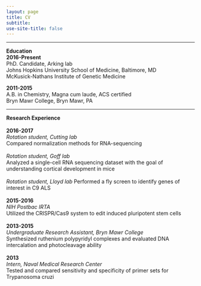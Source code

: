 ```yaml
---
layout: page
title: CV
subtitle: 
use-site-title: false
---
```

------------------------------
**Education**    
__**2016-Present**__  
PhD. Candidate, Arking lab   
Johns Hopkins University School of Medicine, Baltimore, MD  
McKusick-Nathans Institute of Genetic Medicine  

__**2011-2015**__  
A.B. in Chemistry, Magna cum laude, ACS certified  
Bryn Mawr College, Bryn Mawr, PA

***
**Research Experience**  
<br>
__**2016-2017**__  
*Rotation student, Cutting lab*
<br>
Compared normalization methods for RNA-sequencing
<br>
<br>
*Rotation student, Goff lab*
<br>
Analyzed a single-cell RNA sequencing dataset with the goal of understanding cortical development in mice
<br>
<br>
*Rotation student, Lloyd lab*
Performed a fly screen to identify genes of interest in C9 ALS
<br>
<br>
__**2015-2016**__  
*NIH Postbac IRTA* 
<br>
Utilized the CRISPR/Cas9 system to edit induced pluripotent stem cells
<br>
<br>
__**2013-2015**__  
*Undergraduate Research Assistant, Bryn Mawr College*
<br>
Synthesized ruthenium polypyridyl complexes and evaluated DNA intercalation and photocleavage ability
<br>
<br>
__**2013**__  
*Intern, Naval Medical Research Center*
<br>
Tested and compared sensitivity and specificity of primer sets for Trypanosoma cruzi  
		
